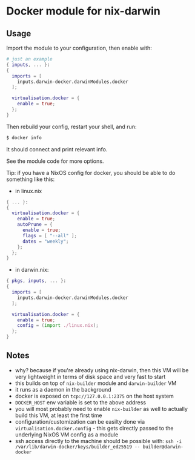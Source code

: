 # Docker module for nix-darwin

## Usage

Import the module to your configuration, then enable with:

```nix
# just an example
{ inputs, ... }:
{
  imports = [
    inputs.darwin-docker.darwinModules.docker
  ];

  virtualisation.docker = {
    enable = true;
  };
}
```

Then rebuild your config, restart your shell, and run:

```bash
$ docker info
```

It should connect and print relevant info.

See the module code for more options.

Tip: if you have a NixOS config for docker, you should be able to do something like this:

-   in linux.nix

```nix
{ ... }:
{
  virtualisation.docker = {
    enable = true;
    autoPrune = {
      enable = true;
      flags = [ "--all" ];
      dates = "weekly";
    };
  };
}
```

-   in darwin.nix:

```nix
{ pkgs, inputs, ... }:
{
  imports = [
    inputs.darwin-docker.darwinModules.docker
  ];

  virtualisation.docker = {
    enable = true;
    config = (import ./linux.nix);
  };
}
```

## Notes

-   why? because if you're already using nix-darwin, then this VM will be very lightweight in terms of disk space and very fast to start
-   this builds on top of `nix-builder` module and `darwin-builder` VM
-   it runs as a daemon in the background
-   docker is exposed on `tcp://127.0.0.1:2375` on the host system
-   `DOCKER_HOST` env variable is set to the above address
-   you will most probably need to enable `nix-builder` as well to actually build this VM, at least the first time
-   configuration/customization can be easilty done via `virtualisation.docker.config` - this gets directly passed to the underlying NixOS VM config as a module
-   ssh access directly to the machine should be possible with: `ssh -i /var/lib/darwin-docker/keys/builder_ed25519 -- builder@darwin-docker`
